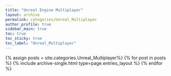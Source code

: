 ```yaml
---
title: "Unreal Engine Multiplayer"
layout: archive
permalink: categories/Unreal_Multiplayer
author_profile: true
sidebar_main: true
toc: true
toc_sticky: true
toc_label: "Unreal_Multiplayer"
---
```


{% assign posts = site.categories.Unreal_Multiplayer%}
{% for post in posts %}
  {% include archive-single.html type=page.entries_layout %}
{% endfor %}